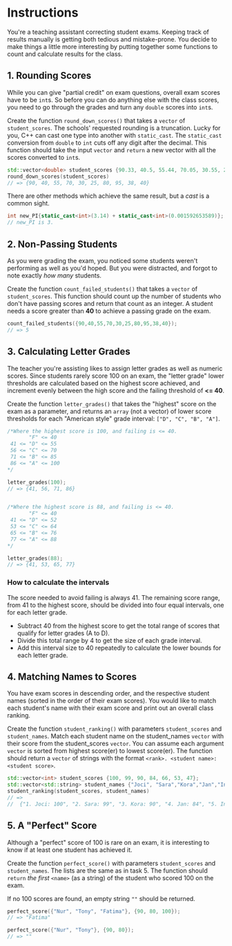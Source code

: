 # Instructions

You're a teaching assistant correcting student exams.
Keeping track of results manually is getting both tedious and mistake-prone.
You decide to make things a little more interesting by putting together some functions to count and calculate results for the class.

## 1. Rounding Scores

While you can give "partial credit" on exam questions, overall exam scores have to be `int`s.
So before you can do anything else with the class scores, you need to go through the grades and turn any `double` scores into `int`s.

Create the function `round_down_scores()` that takes a `vector` of `student_scores`.
The schools' requested rounding is a truncation.
Lucky for you, C++ can cast one type into another with `static_cast`.
The `static_cast` conversion from `double` to `int` cuts off any digit after the decimal.
This function should take the input `vector` and `return` a new vector with all the scores converted to `int`s.

```cpp
std::vector<double> student_scores {90.33, 40.5, 55.44, 70.05, 30.55, 25.45, 80.45, 95.3, 38.7, 40.3};
round_down_scores(student_scores)
// => {90, 40, 55, 70, 30, 25, 80, 95, 38, 40}
```

There are other methods which achieve the same result, but a _cast_ is a common sight.

```cpp
int new_PI{static_cast<int>(3.14) + static_cast<int>(0.001592653589)};
// new_PI is 3.
```

## 2. Non-Passing Students

As you were grading the exam, you noticed some students weren't performing as well as you'd hoped.
But you were distracted, and forgot to note exactly _how many_ students.

Create the function `count_failed_students()` that takes a `vector` of `student_scores`.
This function should count up the number of students who don't have passing scores and return that count as an integer.
A student needs a score greater than **40** to achieve a passing grade on the exam.

```cpp
count_failed_students({90,40,55,70,30,25,80,95,38,40});
// => 5
```

## 3. Calculating Letter Grades

The teacher you're assisting likes to assign letter grades as well as numeric scores.
Since students rarely score 100 on an exam, the "letter grade" lower thresholds are calculated based on the highest score achieved, and increment evenly between the high score and the failing threshold of **<= 40**.

Create the function `letter_grades()` that takes the "highest" score on the exam as a parameter, and returns an `array` (not a vector) of lower score thresholds for each "American style" grade interval: `["D", "C", "B", "A"]`.

```cpp
/*Where the highest score is 100, and failing is <= 40.
       "F" <= 40
 41 <= "D" <= 55
 56 <= "C" <= 70
 71 <= "B" <= 85
 86 <= "A" <= 100
*/

letter_grades(100);
// => {41, 56, 71, 86}


/*Where the highest score is 88, and failing is <= 40.
       "F" <= 40
 41 <= "D" <= 52
 53 <= "C" <= 64
 65 <= "B" <= 76
 77 <= "A" <= 88
*/

letter_grades(88);
// => {41, 53, 65, 77}
```

### How to calculate the intervals

The score needed to avoid failing is always 41.
The remaining score range, from 41 to the highest score, should be divided into four equal intervals, one for each letter grade.

- Subtract 40 from the highest score to get the total range of scores that qualify for letter grades (A to D).
- Divide this total range by 4 to get the size of each grade interval.
- Add this interval size to 40 repeatedly to calculate the lower bounds for each letter grade.

## 4. Matching Names to Scores

You have exam scores in descending order, and the respective student names (sorted in the order of their exam scores).
You would like to match each student's name with their exam score and print out an overall class ranking.

Create the function `student_ranking()` with parameters `student_scores` and `student_names`.
Match each student name on the student_names `vector` with their score from the student_scores `vector`.
You can assume each argument `vector` is sorted from highest score(er) to lowest score(er).
The function should return a `vector` of strings with the format `<rank>. <student name>: <student score>`.

```cpp
std::vector<int> student_scores {100, 99, 90, 84, 66, 53, 47};
std::vector<std::string> student_names {"Joci", "Sara","Kora","Jan","Indra","Bern", "Fred"};
student_ranking(student_scores, student_names)
// =>
//  {"1. Joci: 100", "2. Sara: 99", "3. Kora: 90", "4. Jan: 84", "5. Indra: 66", "6. Bern: 53", "7. Fred: 47"}
```

## 5. A "Perfect" Score

Although a "perfect" score of 100 is rare on an exam, it is interesting to know if at least one student has achieved it.

Create the function `perfect_score()` with parameters `student_scores` and `student_names`.
The lists are the same as in task 5.
The function should `return` _the first_ `<name>` (as a string) of the student who scored 100 on the exam.

If no 100 scores are found, an empty string `""` should be returned.

```cpp
perfect_score({"Nur", "Tony", "Fatima"}, {90, 80, 100});
// => "Fatima"

perfect_score({"Nur", "Tony"}, {90, 80});
// => ""
```
